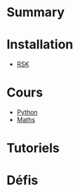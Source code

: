 # Summary


# Installation

- [RSK](./install.md)

# Cours

<!-- - [Introduction](./introduction.md)-->

- [Python](./python.md)
- [Maths](./maths.md)

# Tutoriels
<!--
- [Réseau](./https://projets.vlamynck.fr/Universit%C3%A9-de-Bordeaux/MD/Tuto_Config_Services_R%C3%A9seaux.md) 
- [Réseau](./reseau.md) 
-->

# Défis

<!--
- [Décembre 2023](./2023_challenge.md)
-->